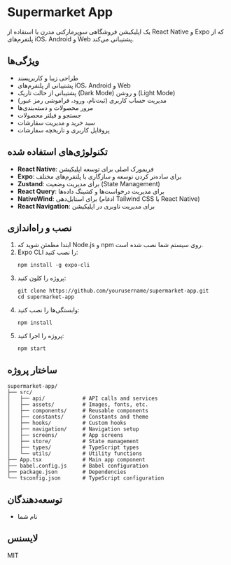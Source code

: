 # Supermarket App

یک اپلیکیشن فروشگاهی سوپرمارکتی مدرن با استفاده از React Native و Expo که از پلتفرم‌های iOS، Android و Web پشتیبانی می‌کند.

## ویژگی‌ها

- طراحی زیبا و کاربرپسند
- پشتیبانی از پلتفرم‌های iOS، Android و Web
- پشتیبانی از حالت تاریک (Dark Mode) و روشن (Light Mode)
- مدیریت حساب کاربری (ثبت‌نام، ورود، فراموشی رمز عبور)
- مرور محصولات و دسته‌بندی‌ها
- جستجو و فیلتر محصولات
- سبد خرید و مدیریت سفارشات
- پروفایل کاربری و تاریخچه سفارشات

## تکنولوژی‌های استفاده شده

- **React Native**: فریمورک اصلی برای توسعه اپلیکیشن
- **Expo**: برای ساده‌تر کردن توسعه و سازگاری با پلتفرم‌های مختلف
- **Zustand**: برای مدیریت وضعیت (State Management)
- **React Query**: برای مدیریت درخواست‌ها و کشینگ داده‌ها
- **NativeWind**: برای استایل‌دهی (ادغام Tailwind CSS با React Native)
- **React Navigation**: برای مدیریت ناوبری در اپلیکیشن

## نصب و راه‌اندازی

1. ابتدا مطمئن شوید که Node.js و npm روی سیستم شما نصب شده است.
2. Expo CLI را نصب کنید:
   ```
   npm install -g expo-cli
   ```
3. پروژه را کلون کنید:
   ```
   git clone https://github.com/yourusername/supermarket-app.git
   cd supermarket-app
   ```
4. وابستگی‌ها را نصب کنید:
   ```
   npm install
   ```
5. پروژه را اجرا کنید:
   ```
   npm start
   ```

## ساختار پروژه

```
supermarket-app/
├── src/
│   ├── api/            # API calls and services
│   ├── assets/         # Images, fonts, etc.
│   ├── components/     # Reusable components
│   ├── constants/      # Constants and theme
│   ├── hooks/          # Custom hooks
│   ├── navigation/     # Navigation setup
│   ├── screens/        # App screens
│   ├── store/          # State management
│   ├── types/          # TypeScript types
│   └── utils/          # Utility functions
├── App.tsx             # Main app component
├── babel.config.js     # Babel configuration
├── package.json        # Dependencies
└── tsconfig.json       # TypeScript configuration
```

## توسعه‌دهندگان

- نام شما

## لایسنس

MIT
